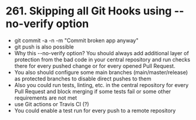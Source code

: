 # 261. Skipping all Git Hooks using --no-verify option

- git commit -a -n -m "Commit broken app anyway"
- git push is also possible
- Why this --no-verify option? You should always add additional layer of protection from the bad code in your central repository and run checks there for every pushed change or for every opened Pull Request.
- You also should configure some main branches (main/master/release) as protected branches to disable direct pushes to them
- Also you could run tests, linting, etc. in the central repository for every Pull Request and block merging if some tests fail or some other requirements are not met
- use Git actions or Travis CI (?)
- You could enable a test run for every push to a remote repository
